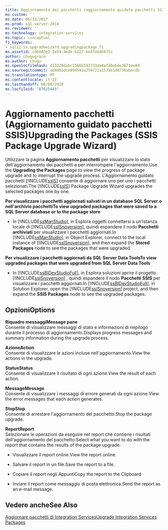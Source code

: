 ```yaml
---
title: Aggiornamento dei pacchetti (aggiornamento guidato pacchetti SSIS) | Microsoft Docs
ms.custom: ''
ms.date: 06/13/2017
ms.prod: sql-server-2014
ms.reviewer: ''
ms.technology: integration-services
ms.topic: conceptual
f1_keywords:
- sql12.is.upgradewizard.upgradingpackage.f1
ms.assetid: cdb842e3-2e59-4ede-b127-be4fde46875c
author: chugugrace
ms.author: chugu
ms.openlocfilehash: d13228dabc1566b592733da4afd8ebde3671ee0d
ms.sourcegitcommit: ad4d92dce894592a259721a1571b1d8736abacdb
ms.translationtype: MT
ms.contentlocale: it-IT
ms.lasthandoff: 08/04/2020
ms.locfileid: "87625445"
---
```

# <a name="upgrading-the-packages-ssis-package-upgrade-wizard"></a><span data-ttu-id="ad2c4-102">Aggiornamento pacchetti (Aggiornamento guidato pacchetti SSIS)</span><span class="sxs-lookup"><span data-stu-id="ad2c4-102">Upgrading the Packages (SSIS Package Upgrade Wizard)</span></span>
  <span data-ttu-id="ad2c4-103">Utilizzare la pagina **Aggiornamento pacchetti** per visualizzare lo stato dell'aggiornamento dei pacchetti e per interrompere l'aggiornamento.</span><span class="sxs-lookup"><span data-stu-id="ad2c4-103">Use the **Upgrading the Packages** page to view the progress of package upgrade and to interrupt the upgrade process.</span></span> <span data-ttu-id="ad2c4-104">L'Aggiornamento guidato pacchetti [!INCLUDE[ssIS](../includes/ssis-md.md)] consente di aggiornare uno per uno i pacchetti selezionati.</span><span class="sxs-lookup"><span data-stu-id="ad2c4-104">The [!INCLUDE[ssIS](../includes/ssis-md.md)] Package Upgrade Wizard upgrades the selected packages one by one.</span></span>  
  
 <span data-ttu-id="ad2c4-105">**Per visualizzare i pacchetti aggiornati salvati in un database SQL Server o nell'archivio pacchetti**</span><span class="sxs-lookup"><span data-stu-id="ad2c4-105">**To view upgraded packages that were saved to a SQL Server database or to the package store**</span></span>  
  
-   <span data-ttu-id="ad2c4-106">In [!INCLUDE[ssManStudio](../includes/ssmanstudio-md.md)], in Esplora oggetti connettersi a un'istanza locale di [!INCLUDE[ssISnoversion](../includes/ssisnoversion-md.md)], quindi espandere il nodo **Pacchetti archiviati** per visualizzare i pacchetti aggiornati.</span><span class="sxs-lookup"><span data-stu-id="ad2c4-106">In [!INCLUDE[ssManStudio](../includes/ssmanstudio-md.md)], in Object Explorer, connect to the local instance of [!INCLUDE[ssISnoversion](../includes/ssisnoversion-md.md)], and then expand the **Stored Packages** node to see the packages that were upgraded.</span></span>  
  
 <span data-ttu-id="ad2c4-107">**Per visualizzare i pacchetti aggiornati da SQL Server Data Tools**</span><span class="sxs-lookup"><span data-stu-id="ad2c4-107">**To view upgraded packages that were upgraded from SQL Server Data Tools**</span></span>  
  
-   <span data-ttu-id="ad2c4-108">In [!INCLUDE[ssBIDevStudioFull](../includes/ssbidevstudiofull-md.md)], in Esplora soluzioni aprire il progetto [!INCLUDE[ssISnoversion](../includes/ssisnoversion-md.md)] , quindi espandere il nodo **Pacchetti SSIS** per visualizzare i pacchetti aggiornati.</span><span class="sxs-lookup"><span data-stu-id="ad2c4-108">In [!INCLUDE[ssBIDevStudioFull](../includes/ssbidevstudiofull-md.md)], in Solution Explorer, open the [!INCLUDE[ssISnoversion](../includes/ssisnoversion-md.md)] project, and then expand the **SSIS Packages** node to see the upgraded packages.</span></span>  
  
## <a name="options"></a><span data-ttu-id="ad2c4-109">Opzioni</span><span class="sxs-lookup"><span data-stu-id="ad2c4-109">Options</span></span>  
 <span data-ttu-id="ad2c4-110">**Riquadro messaggi**</span><span class="sxs-lookup"><span data-stu-id="ad2c4-110">**Message pane**</span></span>  
 <span data-ttu-id="ad2c4-111">Consente di visualizzare messaggi di stato e informazioni di riepilogo durante il processo di aggiornamento.</span><span class="sxs-lookup"><span data-stu-id="ad2c4-111">Displays progress messages and summary information during the upgrade process.</span></span>  
  
 <span data-ttu-id="ad2c4-112">**Azione**</span><span class="sxs-lookup"><span data-stu-id="ad2c4-112">**Action**</span></span>  
 <span data-ttu-id="ad2c4-113">Consente di visualizzare le azioni incluse nell'aggiornamento.</span><span class="sxs-lookup"><span data-stu-id="ad2c4-113">View the actions in the upgrade.</span></span>  
  
 <span data-ttu-id="ad2c4-114">**Status**</span><span class="sxs-lookup"><span data-stu-id="ad2c4-114">**Status**</span></span>  
 <span data-ttu-id="ad2c4-115">Consente di visualizzare il risultato di ogni azione.</span><span class="sxs-lookup"><span data-stu-id="ad2c4-115">View the result of each action.</span></span>  
  
 <span data-ttu-id="ad2c4-116">**Message**</span><span class="sxs-lookup"><span data-stu-id="ad2c4-116">**Message**</span></span>  
 <span data-ttu-id="ad2c4-117">Consente di visualizzare i messaggi di errore generati da ogni azione.</span><span class="sxs-lookup"><span data-stu-id="ad2c4-117">View the error messages that each action generates.</span></span>  
  
 <span data-ttu-id="ad2c4-118">**Stop**</span><span class="sxs-lookup"><span data-stu-id="ad2c4-118">**Stop**</span></span>  
 <span data-ttu-id="ad2c4-119">Consente di arrestare l'aggiornamento del pacchetto.</span><span class="sxs-lookup"><span data-stu-id="ad2c4-119">Stop the package upgrade.</span></span>  
  
 <span data-ttu-id="ad2c4-120">**Report**</span><span class="sxs-lookup"><span data-stu-id="ad2c4-120">**Report**</span></span>  
 <span data-ttu-id="ad2c4-121">Selezionare le operazioni da eseguire nel report che contiene i risultati dell'aggiornamento del pacchetto:</span><span class="sxs-lookup"><span data-stu-id="ad2c4-121">Select what you want to do with the report that contains the results of the package upgrade:</span></span>  
  
-   <span data-ttu-id="ad2c4-122">Visualizzare il report online.</span><span class="sxs-lookup"><span data-stu-id="ad2c4-122">View the report online.</span></span>  
  
-   <span data-ttu-id="ad2c4-123">Salvare il report in un file.</span><span class="sxs-lookup"><span data-stu-id="ad2c4-123">Save the report to a file.</span></span>  
  
-   <span data-ttu-id="ad2c4-124">Copiare il report negli Appunti</span><span class="sxs-lookup"><span data-stu-id="ad2c4-124">Copy the report to the Clipboard</span></span>  
  
-   <span data-ttu-id="ad2c4-125">Inviare il report come messaggio di posta elettronica.</span><span class="sxs-lookup"><span data-stu-id="ad2c4-125">Send the report as an e-mail message.</span></span>  
  
## <a name="see-also"></a><span data-ttu-id="ad2c4-126">Vedere anche</span><span class="sxs-lookup"><span data-stu-id="ad2c4-126">See Also</span></span>  
 [<span data-ttu-id="ad2c4-127">Aggiornare pacchetti di Integration Services</span><span class="sxs-lookup"><span data-stu-id="ad2c4-127">Upgrade Integration Services Packages</span></span>](install-windows/upgrade-integration-services-packages.md)  
  
  
